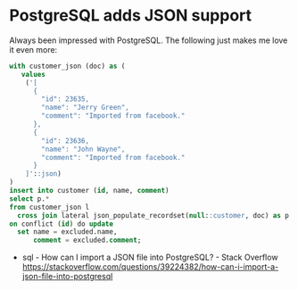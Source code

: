 # PostgreSQL adds JSON support

Always been impressed with PostgreSQL. The following just makes me love it even more:

```sql
with customer_json (doc) as (
   values
    ('[
      {
        "id": 23635,
        "name": "Jerry Green",
        "comment": "Imported from facebook."
      },
      {
        "id": 23636,
        "name": "John Wayne",
        "comment": "Imported from facebook."
      }
    ]'::json)
)
insert into customer (id, name, comment)
select p.*
from customer_json l
  cross join lateral json_populate_recordset(null::customer, doc) as p
on conflict (id) do update
  set name = excluded.name,
      comment = excluded.comment;
```

* sql - How can I import a JSON file into PostgreSQL? - Stack Overflow  
  <https://stackoverflow.com/questions/39224382/how-can-i-import-a-json-file-into-postgresql>
